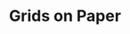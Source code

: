 ---
layout: home
title: "Grids on Paper"
description: |
  Page layout grids create structure and harmony on the page.
details: |
  There are four types of grids:

  Single column
  : This is used for publications like books where each page has only one block of text, usually justified.

  Multi-column
  : This grid has more variation. It allows for more complex layouts with text & images.

  Modular
  : Even more flexible, the modular grid allows for varied types of content. You can have images, tables and more.

  Hierarchical
  : In this type of grid, the horizontal units create hierarchy.

  Create layout grids for print. We'll consider: 

  - Balance 
  - Symmetry 
  - Focal point 
  - White space 
  - Informal & formal grids 

  We'll learn the anatomy of page grids including, margins, columns, gutters, etc… 

  [Good layout/grids info here](https://learning.oreilly.com/library/view/typography-referenced/9781592537020/chapter-49.html)

---